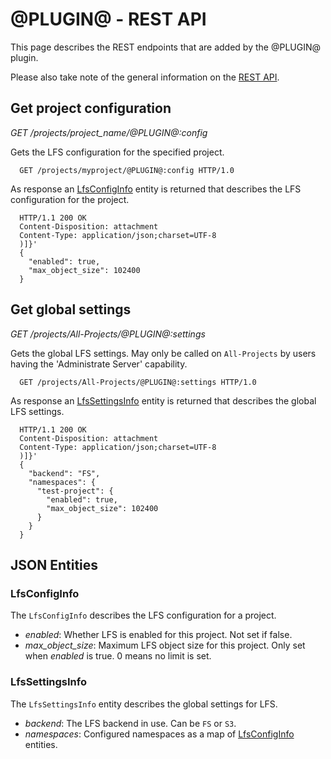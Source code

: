# @PLUGIN@ -  REST API

This page describes the REST endpoints that are added by the @PLUGIN@ plugin.

Please also take note of the general information on the
[REST API](../../../Documentation/rest-api.html).

## Get project configuration

_GET /projects/project_name/@PLUGIN@:config_

Gets the LFS configuration for the specified project.

```
  GET /projects/myproject/@PLUGIN@:config HTTP/1.0
```

As response an [LfsConfigInfo](#lfs-config-info) entity is returned that
describes the LFS configuration for the project.

```
  HTTP/1.1 200 OK
  Content-Disposition: attachment
  Content-Type: application/json;charset=UTF-8
  )]}'
  {
    "enabled": true,
    "max_object_size": 102400
  }
```


## Get global settings

_GET /projects/All-Projects/@PLUGIN@:settings_

Gets the global LFS settings. May only be called on `All-Projects` by users
having the 'Administrate Server' capability.

```
  GET /projects/All-Projects/@PLUGIN@:settings HTTP/1.0
```

As response an [LfsSettingsInfo](#lfs-settings-info) entity is returned that
describes the global LFS settings.

```
  HTTP/1.1 200 OK
  Content-Disposition: attachment
  Content-Type: application/json;charset=UTF-8
  )]}'
  {
    "backend": "FS",
    "namespaces": {
      "test-project": {
        "enabled": true,
        "max_object_size": 102400
      }
    }
  }
```

## JSON Entities

### <a id="lfs-config-info"></a>LfsConfigInfo

The `LfsConfigInfo` describes the LFS configuration for a project.

* _enabled_: Whether LFS is enabled for this project. Not set if false.
* _max_object_size_: Maximum LFS object size for this project. Only set when
_enabled_ is true. 0 means no limit is set.

### <a id="lfs-settings-info"></a>LfsSettingsInfo

The `LfsSettingsInfo` entity describes the global settings for LFS.

* _backend_: The LFS backend in use. Can be `FS` or `S3`.
* _namespaces_: Configured namespaces as a map of [LfsConfigInfo](#lfs-config-info)
entities.
